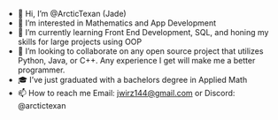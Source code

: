 - 👋 Hi, I’m @ArcticTexan (Jade)
- 👀 I’m interested in Mathematics and App Development
- 🌱 I’m currently learning Front End Development, SQL, and honing my skills for large projects using OOP
- 💞️ I’m looking to collaborate on any open source project that utilizes Python, Java, or C++. Any experience I get will make me a better programmer.
- 🎓 I’ve just graduated with a bachelors degree in Applied Math
- 📫 How to reach me Email: jwirz144@gmail.com or Discord: @arctictexan

<!---
ArcticTexan/ArcticTexan is a ✨ special ✨ repository because its `README.md` (this file) appears on your GitHub profile.
You can click the Preview link to take a look at your changes.
--->
